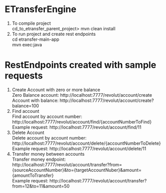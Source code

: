 # ETransferEngine

1. To compile project  
  cd_to_etransfer_parent_project> mvn clean install  
2. To run project and create rest endpoints  
  cd etransfer-main-app   
  mvn exec:java  
  
  
# RestEndpoints created with sample requests
1. Create Account with zero or more balance  
 Zero Balance account: http://localhost:7777/revolut/account/create  
 Account with balance: http://localhost:7777/revolut/account/create?balance=100  
2. Find account  
  Find account by account number: http://localhost:7777/revolut/account/find/{accountNumberToFind}  
  Example request: http://localhost:7777/revolut/account/find/11  
3. Delete Account  
  Delete account by account number: http://localhost:7777/revolut/account/delete/{accountNumberToDelete}  
  Example request: http://localhost:7777/revolut/account/delete/11  
4. Transfer money between accounts  
  Transfer money endpoint: http://localhost:7777/revolut/account/transfer?from={sourceAccountNumber}&to={targetAccountNuber}&amount={amountToTransfer}  
  Example request: http://localhost:7777/revolut/account/transfer?from=12&to=11&amount=50  
